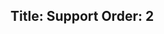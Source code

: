 Title: Support
Order: 2
---
<meta http-equiv="refresh" content="1;url=https://github.com/sponsors/reactivemarbles" />
